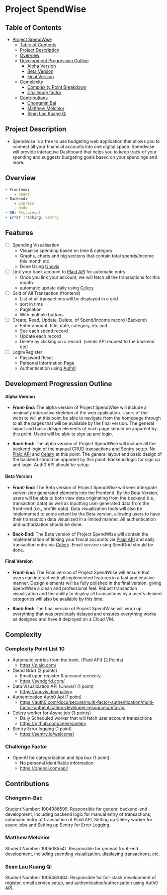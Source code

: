 # Project SpendWise

## Table of Contents

- [Project SpendWise](#project-spendwise)
  - [Table of Contents](#table-of-contents)
  - [Project Description](#project-description)
  - [Overview](#overview)
  - [Development Progression Outline](#development-progression-outline)
    - [Alpha Version](#alpha-version)
    - [Beta Version](#beta-version)
    - [Final Version](#final-version)
  - [Complexity](#complexity)
    - [Complexity Point Breakdown](#complexity-point-list-10)
    - [Challenge factor](#challenge-factor)
  - [Contributions](#contributions)
    - [Chongmin Bai](#chongmin-bai)
    - [Matthew Melchior](#matthew-melchior)
    - [Sean Lau Kuang Qi](#sean-lau-kuang-qi)

## Project Description

- Spendwise is a free to use budgeting web application that allows you to connect all your financial accounts into one digital space. Spendwise will provide interactive Dashboard that helps you to keep track of your spending and suggests budgeting goals based on your spendings and more.

## Overview

```yml
- Frontend:
    - React
- Backend:
    - Express
    - Node
- DB: Postgresql
- Error Tracking: Sentry
```

## Features

- [ ] Spending Visualisation
  - Visualise spending based on time & category
  - Graphs, charts and big sections that contain total spends/income this month etc.
  - Done Using [Unovis](https://unovis.dev/gallery)
- [ ] Link your bank account to [Plaid API](https://plaid.com/) for automatic entry
  - Once you link your account, we will fetch all the transactions for this month
  - automatic update daily using [Celery](https://github.com/celery/celery)
- [ ] Grid of All Transaction (frontend)
  - List of all transactions will be displayed in a grid
  - sort in time
  - Pagination
  - With multiple buttons
- [ ] Create, Read, Update, Delete, of Spend/Income record (Backend)
  - Enter amount, title, date, category, etc and
  - See each spend record
  - Update each record
  - Delete by clicking on a record. (sends API request to the backend etc)
- [ ] Login/Register
  - Password Reset
  - Personal Information Page
  - Authentication using [Auth0](https://auth0.com/docs/secure/multi-factor-authentication/multi-factor-authentication-developer-resources/mfa-api)

## Development Progression Outline

#### Alpha Version

- **Front-End:** The alpha version of Project SpendWise will include a minimally interactive skeleton of the web application. Users of the website will at this point be able to navigate from the homepage through to all the pages that will be available by the final version. The general layout and basic design elements of each page should be apparent by this point. Users will be able to sign up and login.

- **Back-End:** The alpha version of Project SpendWise will include all the backend logic of the manual CRUD transactions and Sentry setup. No [Plaid API](https://plaid.com/) and [Celery](https://github.com/celery/celery) at this point. The general layout and basic design of the backend should be apparent by this point. Backend logic for sign up and login. Auth0 API should be setup.

#### Beta Version

- **Front-End:** The Beta version of Project SpendWise will seek intergrate server-side generated elements into the Frontend. By the Beta Version, users will be able to both view data originating from the backend (i.e., transaction data) as well as inputting user generated data from the front-end (i.e., profile data). Data visualization tools will also be implemented to some extent by the Beta version, allowing users to have their transaction data visualized in a limited manner. All authentication and authorization should be done.

- **Back-End:** The Beta version of Project SpendWise will contain the implementation of linking your finical accounts via [Plaid API](https://plaid.com/) and daily transaction entry via [Celery](https://github.com/celery/celery). Email service using SendGrid should be done.

#### Final Version

- **Front-End:** The Final version of Project SpendWise will ensure that users can interact with all implemented features in a fast and intuitive manner. Design elements will be fully polished in the final version, giving SpendWise a clean and professional feel. Robust transaction visualization and the ability to display all transactions by a user's desired categories will also be available by this time.

- **Back-End:** The final version of Project SpendWise will wrap up everything that was previously delayed and ensures everything works as designed and have it deployed on a Cloud VM.

## Complexity

### Complexity Point List 10

- Automatic entries from the bank. (Plaid API) (2 Points)
  - https://plaid.com/
- (Send Grid) (2 points)
  - Email upon register & account recovery
  - https://sendgrid.com/
- Data Visualization API (Unovis) (1 point)
  - https://unovis.dev/gallery
- Authentication Auth0 Api (1 point)
  - https://auth0.com/docs/secure/multi-factor-authentication/multi-factor-authentication-developer-resources/mfa-api
- Celery worker for Async job (3 points)
  - Daily Scheduled worker that will fetch user account transactions
  - https://github.com/celery/celery
- Sentry Error logging (1 point)
  - https://sentry.io/welcome/

### Challenge Factor

- OpenAI for categorization and tips box (1 point)
  - No personal identifiable information
  - https://openai.com/api/

## Contributions

### Chongmin-Bai:

Student Number: 1004986599. Responsible for general backend-end development, including backend logic for manual entry of transactions, automatic entry of transaction of Plaid API, Setting up Celery worker for async jobs and Setting up Sentry for Error Logging.

### Matthew Melchior

Student Number: 1005085541. Responsible for general front-end development, including spending visualization, displaying transactions, etc.

### Sean Lau Kuang Qi

Student Number: 1005463464. Responsible for full-stack development of register, email service setup, and authentication/authorization using Auth0 API.
